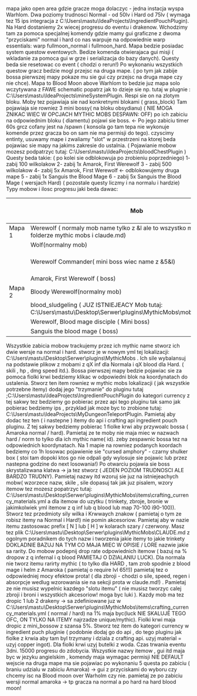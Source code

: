 mapa jako open area gdzie gracze moga dolaczyc - jedna instacja wyspa Warhlom. Dwa poziomy trudnosci Normal - od 50lv i Hard od 75lv ( wymaga tez 15 ips integracja z C:\Users\mastu\IdeaProjects\IngredientPouchPlugin). Na Hard dostaniemy 2x wiecej progresu do eventu i drakenow. Wchodzimy tam za pomoca specjalnej komendy gdzie mamy gui graficzne z dwoma "przyciskami" normal i hard co nas warpuje na odpowiednie warp essentials: warp fullmoon_normal i fullmoon_hard. Mapa bedzie posiadac system questow eventowych. Bedize komenda otwierajaca gui misji ( wkladanie za pomoca  gui w grze i serializacja do bazy danych). Questy beda sie resetowac co event  ( chodzi o rerun!) Po wykonaniu wszystkich questow gracz bedzie mogl przejsc na druga mape. ( po tym jak zabije bossa pierwszej mapy pokaze mu sie gui czy przejsc na druga mape czy nie chce). Mapa to Blood Moon above Warhlom to bedzie juz mapa solo wczytywana z FAWE schematic popatrz jak to dzieje sie np. tutaj w plugnie : C:\Users\mastu\IdeaProjects\mineSystemPlugin.  Respi sie on na zlotym bloku. Moby tez pojawiaja sie nad konkretnymi blokami ( grass_block) Tam pojawiaja sie rowniez 3 mini bossy( na bloku obsydianu) ( NIE MOGA ZNIKAC WIEC W OPCJACH MYTHIC MOBS DESPAWN: OFF) po ich zabiciu na odpowiednim bloku ( diamentu) pojawi sie boss.  <- Po jego zabiciu timer 60s grcz cofany jest na /spawn ( konsola go tam tepa nie wykonuje komende przez gracza bo on sam nie ma permisji do tego). czyscimy entinty, usuwamy mape i zwaliamy "slot" w przestrzeni na ktorej beda pojawiac sie mapy na jakims zakresie do ustalnia. ( Pojawianie mobow mozesz podpatrzyc tutaj: C:\Users\mastu\IdeaProjects\bloodChestPlugin )
Questy beda takie: ( po kolei sie odblokowuja po zrobieniu poprzedniego)
1- zabij 100 wilkolakow 
2- zabij 1x Amarok, First Werewolf
3 - zabij 500 wilkolakow
4- zabij 5x Amarok, First Werewolf <- odblokowujemy druga mape
5 - zabij 1x Sanguis the Blood Mage 
6 - zabij 5x Sanguis the Blood Mage ( wersjach Hard)
( pozostale questy liczmy i na normalu i hardzie)
Typy mobow i ilosc progresu jaki beda dawac:

|        | Mob                                                                                                                 | Normal    | Hard      | Szansa na drop % |
| ------ | ------------------------------------------------------------------------------------------------------------------- | --------- | --------- | ---------------- |
| Mapa 1 | Werewolf ( normaly mob name tylko z &l ale to wszystko masz w pliku w folderze mythic mobs i claude.md)             | 1-3       | 2-6       | 5%               |
|        | Wolf(normalny mob)                                                                                                  | 1-2       | 2-4       | 5%               |
|        | Werewolf Commander( mini boss wiec name z &5&l)                                                                     | 25 lub 35 | 50 lub 75 | 100%             |
|        | Amarok, First Werewolf ( boss)                                                                                      | 100       | 300       | 100%             |
| Mapa 2 | Bloody Werewolf(normalny mob)                                                                                       | 6         | 12        | 5%               |
|        | blood_sludgeling ( JUZ ISTNIEJEACY Mob tutaj: C:\Users\mastu\Desktop\Serwer\plugins\MythicMobs\mobs\bloodborne.yml) | 4         | 8         | 5%               |
|        | Werewolf, Blood mage disciple ( Mini boss)                                                                          | 100       | 200       | 100%             |
|        | Sanguis the blood mage ( boss)                                                                                      | 500       | 1000      | 100%             |
Wszystkie zabicia mobow trackujemy przez ich mythic name stworz ich dwie wersje na normal i hard. stworz je w nowym yml tej lokalizacji: C:\Users\mastu\Desktop\Serwer\plugins\MythicMobs . Ich sile wybalansuj na podstawie plikow z mobami z qX inf dla Normala i qX blood dla Hard. ( skili , hp , dmg speed itd.). Bossa pierwszej mapy bedzie pojawiac sie za pomoca fiolki krwi bedziemy klikac w odpowiedni blok na koordynatach do ustalenia. Stworz ten item rowniez w mythic mobs lokalizacji ( jak wszystkie potrzebne itemy) dodaj jego "trzymanie" do pluginu tutaj ;C:\Users\mastu\IdeaProjects\IngredientPouchPlugin do kategori currency z tej sakwy tez bedziemy go pobierac przez api tego pluginu tak samo jak pobierac bedziemy ips , przyklad jak moze byc to zrobione tutaj: C:\Users\mastu\IdeaProjects\MyDungeonTeleportPlugin. Pamietaj aby dodac tez ten ( i nastepne ) itemy do api i crafting api ingredient pouch pluginu. Z tej sakwy bedziemy pobierac 1 fiolke krwi aby przywoalc bossa ( Amaroka normal / hard). Pamietaj ze te moby nie maja miec w nazwach hard / norm to tylko dla ich mythic name( id). zeby zespawnic bossa tez na odpowiednich koordynatach.  Na 1 mapie na rowniez podanych koordach bedziemy co 1h losowac pojawienie sie "cursed amphory" - czarny shulker box ( stoi tam dopoki ktos go nie odpali gdy wylosuje sie pojawic lub przez nastepna godzine do next losowania!) Po otwarciu pojawia sie boss skrystalizwana klatwa -> ja tez stworz ( JEDEN POZIOM TRUDNOSCI ALE BARDZO TRUDNY). Pamietaj nazwy itd wzoruj sie juz na istniejeachych mobw( wzorzece nazw, skile , sile dopasuj tak jak juz pisalem, wzory itemow tez mozesz popatrzyc tutaj: C:\Users\mastu\Desktop\Serwer\plugins\MythicMobs\items\crafting_currency_materials.yml a dla itemow do uzytku ( trinkety, zbroje, bronie w jakimkolwiek yml itemow z q inf lub q blood lub map  70-100 i90-100)). Stworz tez przedmioty sily wilka i Krwwaych znakow ( pamietaj o tym ze robisz itemy na Normal i Hard!) nie pomin akcesoriow. Pamietaj aby w nazie itemu zastosowac prefix [ N ] lub [ H ] w kolarach szary / czerwony. Masz tez plik C:\Users\mastu\Desktop\Serwer\plugins\MythicMobs\CLAUDE.md z ogolnym poradnikem do tych nazw i tworzenia jakie itemy to jakie trinkety DOKLADNIE BAZUJ NA TYM CO MAJA MIEC W OPISIE / LORE nazwie jakie sa rarity. Do mobow podepnij drop rate odpowiednich itemow ( bazuj na % dropow z q infernal i q blood PAMIETAJ O DZIALANIU LUCK). Dla normala nie tworz itemu rarirty mythic ( to tylko dla HARD , tam zrob spodnie z blood mage i helm z Amaroka ( pamietaj o require lvl 65!!)) pamietaj tez o odpowiedniej mocy efektow prota! ( dla zbroji - chodzi o sile, speed, regen i absorpcje wedlug wzorowania sie na sekcji prota w claude.md!) . Pamietaj ze nie musisz wypelnic kazdego "slotu itemu" ( nie musisz tworzyc calej zbroji i broni i wszystkich akcesoriow! moga byc luki ). Kazdy mob ma tez dropic 1 lub 2 drakeny -> sa zdefiniowane juz w C:\Users\mastu\Desktop\Serwer\plugins\MythicMobs\items\crafting_currency_materials.yml ( normal / hard)  na 1% maja byc(luck NIE SKALUJE TEGO OFC, ON TYLKO NA ITEMY najrzadze unique/mythic). Fiolki krwi maja dropic z mini_bossow z szansa 5%. Stworz tez item do kategori currency w ingredient puch pluginie ( podobnie dodaj go do api , do tego pluginu jak fiolke z krwia aby tam byl trzymany i dziala z crafting api. uzyj material = uzyj copper ingot). Dla fiolki krwi uzyj butelki z woda. Czas trwania eventu 3dni. 15000 progresu do zdobycia. Wszystkie nazwy itemow , gui itd maja byc w jezyku angielskim , komendy maja wymagac permisji NIE DEFAULT 
wejscie na druga mape ma sie pojawiac po wykonaniu 5 questa po zabiciu ( braniu udzialu w zabiciu Amaroka) -> gui z przyciskami do wyboru czy chcemy isc na Blood moon over Warholm czy nie. 
pamietaj ze po zabiciu wersji normal amaroka -> tp gracza na normal a po hard na hard blood moon! 
